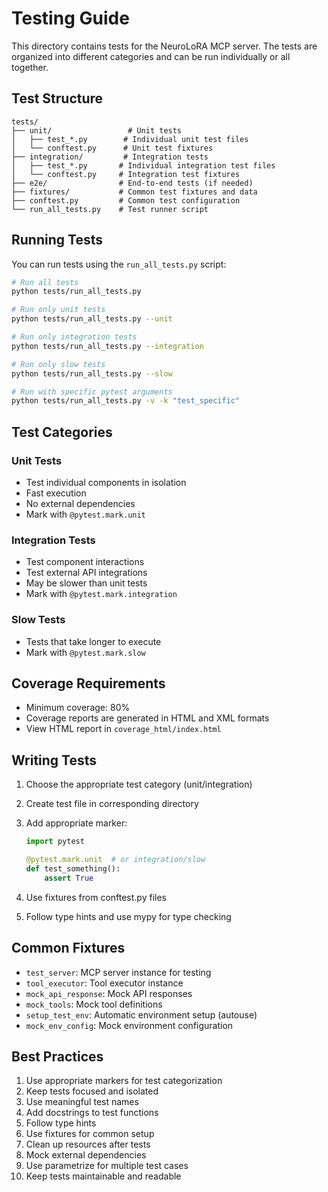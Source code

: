 # Testing Guide

This directory contains tests for the NeuroLoRA MCP server. The tests are organized into different categories and can be run individually or all together.

## Test Structure

```
tests/
├── unit/                 # Unit tests
│   ├── test_*.py        # Individual unit test files
│   └── conftest.py      # Unit test fixtures
├── integration/         # Integration tests
│   ├── test_*.py       # Individual integration test files
│   └── conftest.py     # Integration test fixtures
├── e2e/                # End-to-end tests (if needed)
├── fixtures/           # Common test fixtures and data
├── conftest.py         # Common test configuration
└── run_all_tests.py    # Test runner script
```

## Running Tests

You can run tests using the `run_all_tests.py` script:

```bash
# Run all tests
python tests/run_all_tests.py

# Run only unit tests
python tests/run_all_tests.py --unit

# Run only integration tests
python tests/run_all_tests.py --integration

# Run only slow tests
python tests/run_all_tests.py --slow

# Run with specific pytest arguments
python tests/run_all_tests.py -v -k "test_specific"
```

## Test Categories

### Unit Tests

- Test individual components in isolation
- Fast execution
- No external dependencies
- Mark with `@pytest.mark.unit`

### Integration Tests

- Test component interactions
- Test external API integrations
- May be slower than unit tests
- Mark with `@pytest.mark.integration`

### Slow Tests

- Tests that take longer to execute
- Mark with `@pytest.mark.slow`

## Coverage Requirements

- Minimum coverage: 80%
- Coverage reports are generated in HTML and XML formats
- View HTML report in `coverage_html/index.html`

## Writing Tests

1. Choose the appropriate test category (unit/integration)
2. Create test file in corresponding directory
3. Add appropriate marker:

   ```python
   import pytest

   @pytest.mark.unit  # or integration/slow
   def test_something():
       assert True
   ```

4. Use fixtures from conftest.py files
5. Follow type hints and use mypy for type checking

## Common Fixtures

- `test_server`: MCP server instance for testing
- `tool_executor`: Tool executor instance
- `mock_api_response`: Mock API responses
- `mock_tools`: Mock tool definitions
- `setup_test_env`: Automatic environment setup (autouse)
- `mock_env_config`: Mock environment configuration

## Best Practices

1. Use appropriate markers for test categorization
2. Keep tests focused and isolated
3. Use meaningful test names
4. Add docstrings to test functions
5. Follow type hints
6. Use fixtures for common setup
7. Clean up resources after tests
8. Mock external dependencies
9. Use parametrize for multiple test cases
10. Keep tests maintainable and readable
